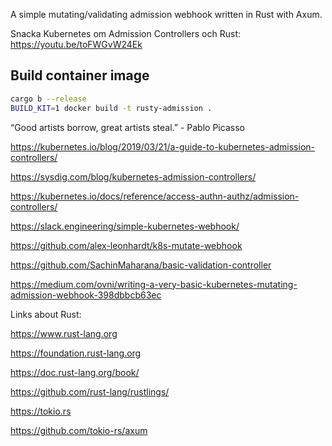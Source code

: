 A simple mutating/validating admission webhook written in Rust with Axum.

Snacka Kubernetes om Admission Controllers och Rust: https://youtu.be/toFWGvW24Ek

## Build container image
```bash
cargo b --release
BUILD_KIT=1 docker build -t rusty-admission .
```

“Good artists borrow, great artists steal.” - Pablo Picasso

https://kubernetes.io/blog/2019/03/21/a-guide-to-kubernetes-admission-controllers/

https://sysdig.com/blog/kubernetes-admission-controllers/

https://kubernetes.io/docs/reference/access-authn-authz/admission-controllers/

https://slack.engineering/simple-kubernetes-webhook/

https://github.com/alex-leonhardt/k8s-mutate-webhook

https://github.com/SachinMaharana/basic-validation-controller

https://medium.com/ovni/writing-a-very-basic-kubernetes-mutating-admission-webhook-398dbbcb63ec

Links about Rust:

https://www.rust-lang.org

https://foundation.rust-lang.org

https://doc.rust-lang.org/book/

https://github.com/rust-lang/rustlings/

https://tokio.rs

https://github.com/tokio-rs/axum

